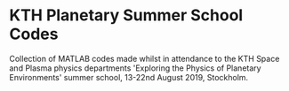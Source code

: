 # KTH Planetary Summer School Codes

Collection of MATLAB codes made whilst in attendance to the KTH Space and Plasma physics departments 'Exploring the Physics of Planetary Environments' summer school, 13-22nd August 2019, Stockholm.
